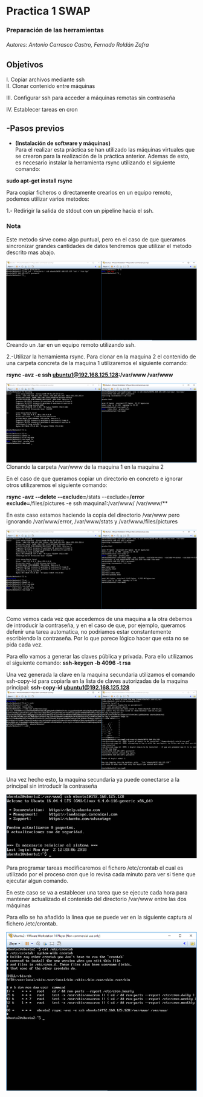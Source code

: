 ﻿# Practica 1 SWAP   

### Preparación de las herramientas

###### Autores: Antonio Carrasco Castro, Fernado Roldán Zafra  

## Objetivos 
I. Copiar archivos mediante ssh  
II. Clonar contenido entre máquinas	

III. Configurar ssh para acceder a máquinas remotas sin contraseña
	
IV. Establecer tareas en cron 	

## -Pasos previos  
* **(Instalación de software y máquinas)**  
Para el realizar esta práctica se han utilizado las máquinas virtuales que se crearon para la realización de la práctica anterior. Ademas de esto, es necesario instalar la herramienta rsync utilizando el siguiente comando:	

**sudo apt-get install rsync**
 
Para copiar ficheros o directamente crearlos en un equipo remoto, podemos utilizar varios metodos:

1.- Redirigir la salida de stdout con un pipeline hacia el ssh.

### Nota ###  
Este metodo sirve como algo puntual, pero en el caso de que queramos sincronizar grandes cantidades de datos tendremos que utilizar el metodo descrito mas abajo.

![img](https://github.com/Doskoy/SWAP/blob/master/Practica2/img/1.PNG)  
Creando un .tar en un equipo remoto utilizando ssh.

2.-Utilizar la herramienta rsync.
Para clonar en la maquina 2 el contenido de una carpeta concreta de la maquina 1 utilizaremos el siguiente comando: 

**rsync -avz -e ssh ubuntu1@192.168.125.128:/var/www /var/www**

![img](https://github.com/Doskoy/SWAP/blob/master/Practica2/img/2.PNG)  
Clonando la carpeta /var/www de la maquina 1 en la maquina 2 

En el caso de que queramos copiar un directorio en concreto e ignorar otros utilizaremos el siguiente comando: 

**rsync -avz --delete --exclude=**/stats --exclude=**/error
exclude=**/files/pictures -e ssh maquina1:/var/www/ /var/www/**

En este caso estamos haciendo la copia del directorio /var/www pero ignorando /var/www/error, /var/www/stats y /var/www/files/pictures

![img](https://github.com/Doskoy/SWAP/blob/master/Practica2/img/3.PNG)   

Como vemos cada vez que accedemos de una maquina a la otra debemos de introducir la contraseña, y en el caso de que, por ejemplo, queramos defenir una tarea automatica, no podriamos estar constantemente escribiendo la contraseña. Por lo que parece lógico hacer que esta no se pida cada vez. 

Para ello vamos a generar las claves pública y privada. Para ello utilizamos el siguiente comando: 
**ssh-keygen -b 4096 -t rsa**

Una vez generada la clave en la maquina secundaria utilizamos el comando ssh-copy-id para copiarla en la lista de claves autorizadas de la maquina principal: 
**ssh-copy-id ubuntu1@192.168.125.128**
![img](https://github.com/Doskoy/SWAP/blob/master/Practica2/img/4.PNG)  

Una vez hecho esto, la maquina secundaria ya puede conectarse a la principal sin introducir la contraseña

![img](https://github.com/Doskoy/SWAP/blob/master/Practica2/img/5.PNG)


Para programar tareas modificaremos el fichero /etc/crontab el cual es utilizado por el proceso cron que lo revisa cada minuto para ver si tiene que ejecutar algun comando. 

En este caso se va a establecer una tarea que se ejecute cada hora para mantener actualizado el contenido del directorio /var/www entre las dos máquinas

Para ello se ha añadido la linea que se puede ver en la siguiente captura al fichero /etc/crontab.

![img](https://github.com/Doskoy/SWAP/blob/master/Practica2/img/6.PNG)
